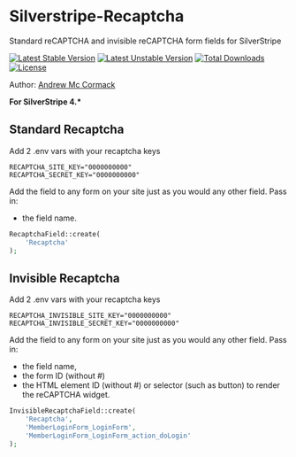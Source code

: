 # Silverstripe-Recaptcha
Standard reCAPTCHA and invisible reCAPTCHA form fields for SilverStripe

[![Latest Stable Version](https://poser.pugx.org/cyber-duck/silverstripe-recaptcha/v/stable)](https://packagist.org/packages/cyber-duck/silverstripe-recaptcha)
[![Latest Unstable Version](https://poser.pugx.org/cyber-duck/silverstripe-recaptcha/v/unstable)](https://packagist.org/packages/cyber-duck/silverstripe-recaptcha)
[![Total Downloads](https://poser.pugx.org/cyber-duck/silverstripe-recaptcha/downloads)](https://packagist.org/packages/cyber-duck/silverstripe-recaptcha)
[![License](https://poser.pugx.org/cyber-duck/silverstripe-recaptcha/license)](https://packagist.org/packages/cyber-duck/silverstripe-recaptcha)

Author: [Andrew Mc Cormack](https://github.com/Andrew-Mc-Cormack)

__For SilverStripe 4.*__

## Standard Recaptcha

Add 2 .env vars with your recaptcha keys

```
RECAPTCHA_SITE_KEY="0000000000"
RECAPTCHA_SECRET_KEY="0000000000"
```

Add the field to any form on your site just as you would any other field.
Pass in: 
- the field name.

```php
RecaptchaField::create(
	'Recaptcha'
);
```

## Invisible Recaptcha

Add 2 .env vars with your recaptcha keys

```
RECAPTCHA_INVISIBLE_SITE_KEY="0000000000"
RECAPTCHA_INVISIBLE_SECRET_KEY="0000000000"
```

Add the field to any form on your site just as you would any other field.
Pass in: 
- the field name, 
- the form ID (without #)
- the HTML element ID (without #) or selector (such as button) to render the reCAPTCHA widget.

```php
InvisibleRecaptchaField::create(
    'Recaptcha', 
    'MemberLoginForm_LoginForm',
    'MemberLoginForm_LoginForm_action_doLogin'
);
```
